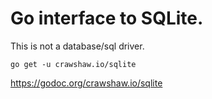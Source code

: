 # Go interface to SQLite.

This is not a database/sql driver.

```go get -u crawshaw.io/sqlite```

https://godoc.org/crawshaw.io/sqlite
